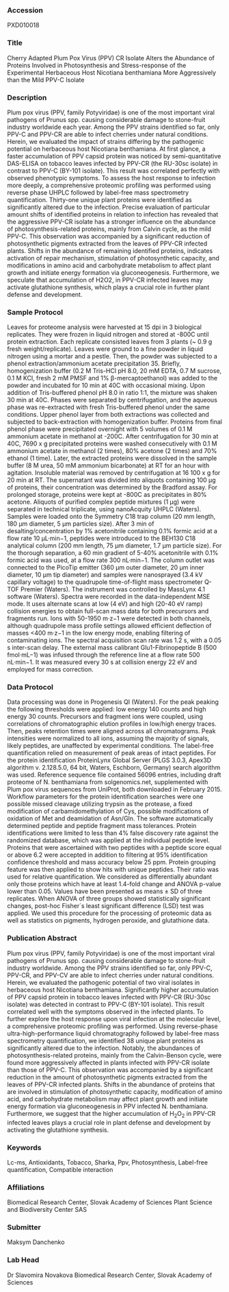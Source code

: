 ### Accession
PXD010018

### Title
Cherry Adapted Plum Pox Virus (PPV) CR Isolate Alters the Abundance of Proteins Involved in Photosynthesis and Stress-response of the Experimental Herbaceous Host Nicotiana benthamiana More Aggressively than the Mild PPV-C Isolate

### Description
Plum pox virus (PPV, family Potyviridae) is one of the most important viral pathogens of Prunus spp. causing considerable damage to stone-fruit industry worldwide each year. Among the PPV strains identified so far, only PPV-C and PPV-CR are able to infect cherries under natural conditions. Herein, we evaluated the impact of strains differing by the pathogenic potential on herbaceous host Nicotiana benthamiana. At first glance, a faster accumulation of PPV capsid protein was noticed by semi-quantitative DAS-ELISA on tobacco leaves infected by PPV-CR (the RU-30sc isolate) in contrast to PPV-C (BY-101 isolate). This result was correlated perfectly with observed phenotypic symptoms. To assess the host response to infection more deeply, a comprehensive proteomic profiling was performed using reverse phase UHPLC followed by label-free mass spectrometry quantification. Thirty-one unique plant proteins were identified as significantly altered due to the infection. Precise evaluation of particular amount shifts of identified proteins in relation to infection has revealed that the aggressive PPV-CR isolate has a stronger influence on the abundance of photosynthesis-related proteins, mainly from Calvin cycle, as the mild PPV-C. This observation was accompanied by a significant reduction of photosynthetic pigments extracted from the leaves of PPV-CR infected plants. Shifts in the abundance of remaining identified proteins, indicates activation of repair mechanism, stimulation of photosynthetic capacity, and modifications in amino acid and carbohydrate metabolism to affect plant growth and initiate energy formation via gluconeogenesis. Furthermore, we speculate that accumulation of H2O2, in PPV-CR infected leaves may activate glutathione synthesis, which plays a crucial role in further plant defense and development.

### Sample Protocol
Leaves for proteome analysis were harvested at 15 dpi in 3 biological replicates. They were frozen in liquid nitrogen and stored at -800C until protein extraction. Each replicate consisted leaves from 3 plants (~ 0.9 g fresh weight/replicate). Leaves were ground to a fine powder in liquid nitrogen using a mortar and a pestle. Then, the powder was subjected to a phenol extraction/ammonium acetate precipitation 35. Briefly, homogenization buffer (0.2 M Tris-HCl pH 8.0, 20 mM EDTA, 0.7 M sucrose, 0.1 M KCl, fresh 2 mM PMSF and 1% β-mercaptoethanol) was added to the powder and incubated for 10 min at 40C with occasional mixing. Upon addition of Tris-buffered phenol pH 8.0 in ratio 1:1, the mixture was shaken 30 min at 40C. Phases were separated by centrifugation, and the aqueous phase was re-extracted with fresh Tris-buffered phenol under the same conditions. Upper phenol layer from both extractions was collected and subjected to back-extraction with homogenization buffer. Proteins from final phenol phase were precipitated overnight with 5 volumes of 0.1 M ammonium acetate in methanol at -200C. After centrifugation for 30 min at 40C, 7690 x g precipitated proteins were washed consecutively with 0.1 M ammonium acetate in methanol (2 times), 80% acetone (2 times) and 70% ethanol (1 time). Later, the extracted proteins were dissolved in the sample buffer (8 M urea, 50 mM ammonium bicarbonate) at RT for an hour with agitation. Insoluble material was removed by centrifugation at 16 100 x g for 20 min at RT. The supernatant was divided into aliquots containing 100 µg of proteins, their concentration was determined by the Bradford assay. For prolonged storage, proteins were kept at -800C as precipitates in 80% acetone. Aliquots of purified complex peptide mixtures (1 μg) were separated in technical triplicate, using nanoAcquity UHPLC (Waters). Samples were loaded onto the Symmetry C18 trap column (20 mm length, 180 μm diameter, 5 μm particles size). After 3 min of desalting/concentration by 1% acetonitrile containing 0.1% formic acid at a flow rate 10 μL·min−1, peptides were introduced to the BEH130 C18 analytical column (200 mm length, 75 μm diameter, 1.7 μm particle size). For the thorough separation, a 60 min gradient of 5-40% acetonitrile with 0.1% formic acid was used, at a flow rate 300 nL·min−1. The column outlet was connected to the PicoTip emitter (360 μm outer diameter, 20 μm inner diameter, 10 μm tip diameter) and samples were nanosprayed (3.4 kV capillary voltage) to the quadrupole time-of-flight mass spectrometer Q-TOF Premier (Waters). The instrument was controlled by MassLynx 4.1 software (Waters). Spectra were recorded in the data-independent MSE mode. It uses alternate scans at low (4 eV) and high (20-40 eV ramp) collision energies to obtain full-scan mass data for both precursors and fragments run. Ions with 50-1950 m·z−1 were detected in both channels, although quadrupole mass profile settings allowed efficient deflection of masses <400 m·z−1 in the low energy mode, enabling filtering of contaminating ions. The spectral acquisition scan rate was 1.2 s, with a 0.05 s inter-scan delay. The external mass calibrant Glu1-Fibrinopeptide B (500 fmol·mL−1) was infused through the reference line at a flow rate 500 nL·min−1. It was measured every 30 s at collision energy 22 eV and employed for mass correction.

### Data Protocol
Data processing was done in Progenesis QI (Waters). For the peak peaking the following thresholds were applied: low energy 140 counts and high energy 30 counts. Precursors and fragment ions were coupled, using correlations of chromatographic elution profiles in low/high energy traces. Then, peaks retention times were aligned across all chromatograms. Peak intensities were normalized to all ions, assuming the majority of signals, likely peptides, are unaffected by experimental conditions. The label-free quantification relied on measurement of peak areas of intact peptides. For the protein identification ProteinLynx Global Server (PLGS 3.0.3, Apex3D algorithm v. 2.128.5.0, 64 bit, Waters, Eschborn, Germany) search algorithm was used. Reference sequence file contained 56096 entries, including draft proteome of N. benthamiana from solgenomics.net, supplemented with Plum pox virus sequences from UniProt, both downloaded in February 2015. Workflow parameters for the protein identification searches were one possible missed cleavage utilizing trypsin as the protease, a fixed modification of carbamidomethylation of Cys, possible modifications of oxidation of Met and deamidation of Asn/Gln. The software automatically determined peptide and peptide fragment mass tolerances. Protein identifications were limited to less than 4% false discovery rate against the randomized database, which was applied at the individual peptide level. Proteins that were ascertained with two peptides with a peptide score equal or above 6.2 were accepted in addition to filtering at 95% identification confidence threshold and mass accuracy below 25 ppm. Protein grouping feature was then applied to show hits with unique peptides. Their ratio was used for relative quantification. We considered as differentially abundant only those proteins which have at least 1.4-fold change and ANOVA p-value lower than 0.05. Values have been presented as means ± SD of three replicates. When ANOVA of three groups showed statistically significant changes, post-hoc Fisher´s least significant difference (LSD) test was applied. We used this procedure for the processing of proteomic data as well as statistics on pigments, hydrogen peroxide, and glutathione data.

### Publication Abstract
Plum pox virus (PPV, family Potyviridae) is one of the most important viral pathogens of Prunus spp. causing considerable damage to stone-fruit industry worldwide. Among the PPV strains identified so far, only PPV-C, PPV-CR, and PPV-CV are able to infect cherries under natural conditions. Herein, we evaluated the pathogenic potential of two viral isolates in herbaceous host Nicotiana benthamiana. Significantly higher accumulation of PPV capsid protein in tobacco leaves infected with PPV-CR (RU-30sc isolate) was detected in contrast to PPV-C (BY-101 isolate). This result correlated well with the symptoms observed in the infected plants. To further explore the host response upon viral infection at the molecular level, a comprehensive proteomic profiling was performed. Using reverse-phase ultra-high-performance liquid chromatography followed by label-free mass spectrometry quantification, we identified 38 unique plant proteins as significantly altered due to the infection. Notably, the abundances of photosynthesis-related proteins, mainly from the Calvin-Benson cycle, were found more aggressively affected in plants infected with PPV-CR isolate than those of PPV-C. This observation was accompanied by a significant reduction in the amount of photosynthetic pigments extracted from the leaves of PPV-CR infected plants. Shifts in the abundance of proteins that are involved in stimulation of photosynthetic capacity, modification of amino acid, and carbohydrate metabolism may affect plant growth and initiate energy formation via gluconeogenesis in PPV infected N. benthamiana. Furthermore, we suggest that the higher accumulation of H<sub>2</sub>O<sub>2</sub> in PPV-CR infected leaves plays a crucial role in plant defense and development by activating the glutathione synthesis.

### Keywords
Lc-ms, Antioxidants, Tobacco, Sharka, Ppv, Photosynthesis, Label-free quantification, Compatible interaction

### Affiliations
Biomedical Research Center, Slovak Academy of Sciences
Plant Science and Biodiversity Center SAS

### Submitter
Maksym Danchenko

### Lab Head
Dr Slavomira Novakova
Biomedical Research Center, Slovak Academy of Sciences


